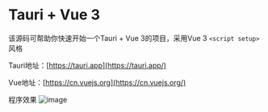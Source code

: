 # Tauri + Vue 3

该源码可帮助你快速开始一个Tauri + Vue 3的项目，采用Vue 3 `<script setup>`风格

Tauri地址：[https://tauri.app](https://tauri.app/)

Vue地址：[https://cn.vuejs.org](https://cn.vuejs.org/)

程序效果
![image](https://gitee.com/agafonov/tauri-vue-app/blob/master/src/assets/app.png)